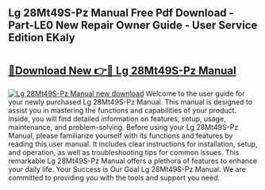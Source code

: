 ## Lg 28Mt49S-Pz Manual Free Pdf Download - Part-LE0 New Repair Owner Guide - User Service Edition EKaly

# <h2><a href="http://cf14309.oget.top/?id=Lg+28Mt49S-Pz+Manual">🔗Download New 👉🔴 Lg 28Mt49S-Pz Manual</a></h2>

[![Lg 28Mt49S-Pz Manual new download](https://i.imgur.com/5g1atiW.png)](http://cf14309.oget.top/?id=Lg+28Mt49S-Pz+Manual)
Welcome to the user guide for your newly purchased Lg 28Mt49S-Pz Manual. This manual is designed to assist you in mastering the functions and capabilities of your product. Inside, you will find detailed information on features, setup, usage, maintenance, and problem-solving. Before using your Lg 28Mt49S-Pz Manual, please familiarize yourself with its functions and features by reading this user manual. It includes clear instructions for installation, setup, and operation, as well as troubleshooting tips for common issues. This remarkable Lg 28Mt49S-Pz Manual offers a plethora of features to enhance your daily life. Your Success is Our Goal Lg 28Mt49S-Pz Manual. We are committed to providing you with the tools and support you need.
